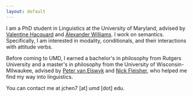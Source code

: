 ```yaml
---
layout: default
---
```


I am a PhD student in Linguistics at the University of Maryland, advised by [Valentine Hacquard](https://valentinehacquard.org) and [Alexander Williams](https://alexanderwilliams.org). I work on semantics. Specifically, I am interested in modality, conditionals, and their interactions with attitude verbs. 

Before coming to UMD, I earned a bachelor's in philosophy from Rutgers University and a master's in philosophy from the University of Wisconsin-Milwaukee, advised by [Peter van Elswyk](https://sites.northwestern.edu/vanelswyk/) and [Nick Fleisher](https://sites.uwm.edu/fleishen/), who helped me find my way into linguistics.

You can contact me at jchen7 [at] umd [dot] edu.


